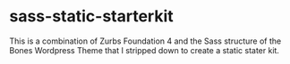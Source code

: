 sass-static-starterkit
======================

This is a combination of Zurbs Foundation 4 and the Sass structure of the Bones Wordpress Theme that I stripped down to create a static stater kit.
